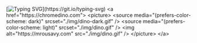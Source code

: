 [![Typing SVG](https://readme-typing-svg.herokuapp.com?font=Montserrat&size=24&duration=3000&pause=1000&color=F70000&background=FF000000&center=true&width=700&lines=Never+let+yesterday+use+up+too+much+of+today.)](https://git.io/typing-svg)
<a href="https://chromedino.com">
  <picture>
    <source media="(prefers-color-scheme: dark)" srcset="./img/dino-dark.gif" />
    <source media="(prefers-color-scheme: light)" srcset="./img/dino.gif" />
    <img alt="https://mrousavy.com" src="./img/dino.gif" />
  </picture>
</a>

